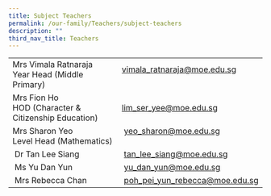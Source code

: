 ```yaml
---
title: Subject Teachers
permalink: /our-family/Teachers/subject-teachers
description: ""
third_nav_title: Teachers
---
```


<table border="0" width="100%" cellspacing="0">
<tbody>
<tr>
<td width="50%">Mrs Vimala Ratnaraja&nbsp;<br />Year Head (Middle Primary)</td>
<td width="50%"><a href="mailto:vimala_ratnaraja@moe.edu.sg" target="">vimala_ratnaraja@moe.edu.sg</a><br /><br /></td>
</tr>
<tr>
<td>
<div>Mrs Fion Ho&nbsp;</div>
<div>
<div>HOD (Character &amp; Citizenship Education)&nbsp;</div>
</div>
</td>
<td><a href="mailto:lim_ser_yee@moe.edu.sg" target="">lim_ser_yee@moe.edu.sg</a></td>
</tr>
<tr>
<td>Mrs Sharon Yeo<br />Level Head (Mathematics)</td>
<td>&nbsp;<a href="mailto:yeo_sharon@moe.edu.sg" target="">yeo_sharon@moe.edu.sg</a><br /><br /></td>
</tr>
<tr>
<td>&nbsp;Dr Tan Lee Siang</td>
<td>&nbsp;<a href="mailto:tan_lee_siang@moe.edu.sg" target="">tan_lee_siang@moe.edu.sg</a></td>
</tr>
<tr>
<td>&nbsp;Ms Yu Dan Yun</td>
<td>&nbsp;<a href="mailto:yu_dan_yun@moe.edu.sg" target="">yu_dan_yun@moe.edu.sg</a></td>
</tr>
<tr>
<td>&nbsp;Mrs Rebecca Chan</td>
<td>&nbsp;<a href="mailto:poh_pei_yun_rebecca@moe.edu.sg" target="">poh_pei_yun_rebecca@moe.edu.sg</a></td>
</tr>
</tbody>
</table>